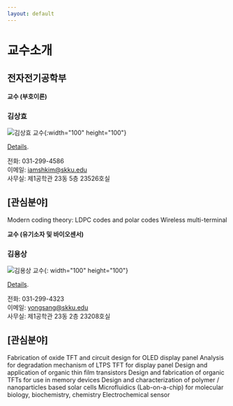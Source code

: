 ```yaml
---
layout: default
---
```


# 교수소개

## 전자전기공학부
**교수 (부호이론)** 

### 김상효

![김상효 교수](https://ice.skku.edu/_attach/professor/EGcvfBppaXBFCkuRshkm.jpg){:width="100" height="100"}  

[Details](./another-page.html).

전화: 031-299-4586  
이메일: iamshkim@skku.edu  
사무실: 제1공학관 23동 5층 23526호실  

## [관심분야]
Modern coding theory: LDPC codes and polar codes Wireless multi-terminal  

**교수 (유기소자 및 바이오센서)** 

### 김용상

![김용상 교수](https://ice.skku.edu/_attach/professor/QYhHrWCPFVHwXZclTtNj.jpg){: width="100" height="100"}  

[Details](./another-page2.html).

전화: 031-299-4323  
이메일: yongsang@skku.edu  
사무실: 제1공학관 23동 2층 23208호실  

## [관심분야]
Fabrication of oxide TFT and circuit design for OLED display panel 
Analysis for degradation mechanism of LTPS TFT for display panel 
Design and application of organic thin film transistors 
Design and fabrication of organic TFTs for use in memory devices 
Design and characterization of polymer / nanoparticles based solar cells 
Microfluidics (Lab-on-a-chip) for molecular biology, biochemistry, chemistry 
Electrochemical sensor 
